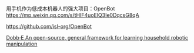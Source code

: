 用手机作为低成本机器人的强大项目：OpenBot
https://mp.weixin.qq.com/s/tHIF4uoElQ3Ie0DqcsG8qA

https://github.com/isl-org/OpenBot

[Dobb·E An open-source, general framework for learning household robotic manipulation](https://dobb-e.com/)